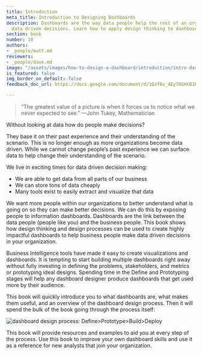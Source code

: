 ```yaml
---
title: Introduction
meta_title: Introduction to Designing Dashboards
description: Dashboards are the way data people help the rest of an organization make
  data driven decisions. Learn how to apply design thinking to dashboards.
section: book
number: 10
authors:
- _people/matt.md
reviewers:
- _people/dave.md
image: "/assets/images/how-to-design-a-dashboard/introduction/intro-dash-1.jpg"
is_featured: false
img_border_on_default: false
feedback_doc_url: https://docs.google.com/document/d/1Qsf0v_4Ey7DGHtB1RiXQKdHwmZgA3IYcRLITyW5iy24/edit?usp=sharing

---
```

> “The greatest value of a picture is when it forces us to notice what we never expected to see.”
> —John Tukey, Mathematician

Without looking at data how do people make decisions?

They base it on their past experience and their understanding of the scenario. This is no longer enough as more organizations become data driven. While we cannot change people’s past experience we can surface data to help change their understanding of the scenario.

We live in exciting times for data driven decision making:

* We are able to get data from all parts of our business
* We can store tons of data cheaply
* Many tools exist to easily extract and visualize that data

We want more people within our organizations to better understand what is going on so they can make better decisions. We can do this by exposing people to information dashboards. Dashboards are the link between the data people (people like you) and the business people. This book shows how design thinking and design processes can be used to create highly impactful dashboards to help business people make data driven decisions in your organization.

Business Intelligence tools have made it easy to create visualizations and dashboards. It is tempting to start building multiple dashboards right away without fully investing in defining the problems, stakeholders, and metrics or prototyping ideal designs. Spending time in the Define and Prototyping stages will help any dashboard designer produce dashboards that get used more by their audience.

This book will quickly introduce you to what dashboards are, what makes them useful, and an overview of the dashboard design process. Then it will spend the bulk of the book going through the process itself:

![dashboard design process: Define>Prototype>Build>Deploy](/assets/images/how-to-design-a-dashboard/introduction/intro-dash-1.jpg)

This book will provide resources and examples to aid you at every step of the process. Use this book to improve your own dashboard skills and use it as a reference for new analysts that join your organization.
